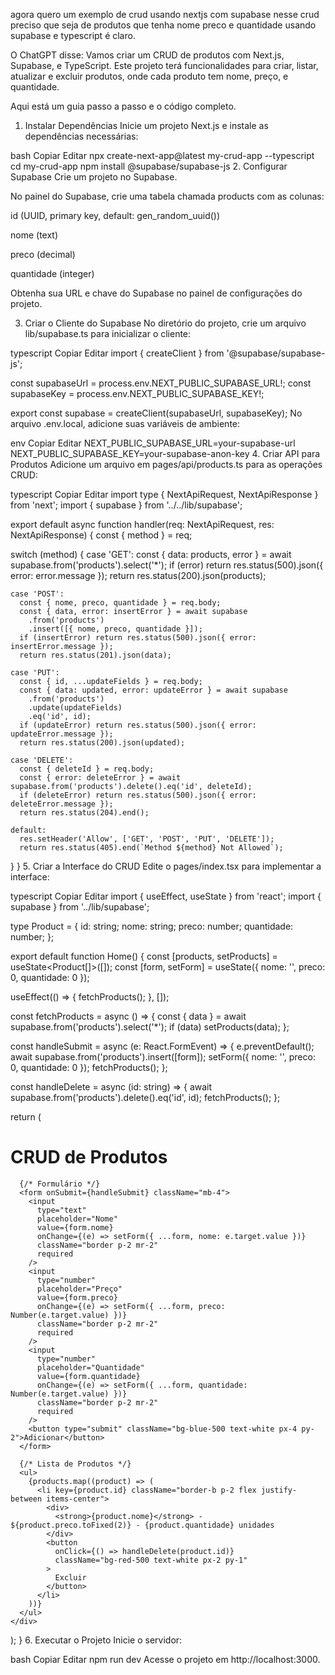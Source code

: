 agora quero um exemplo de crud usando nextjs com supabase nesse crud preciso que seja de produtos que tenha nome preco e quantidade usando supabase e typescript é claro.


O ChatGPT disse:
Vamos criar um CRUD de produtos com Next.js, Supabase, e TypeScript. Este projeto terá funcionalidades para criar, listar, atualizar e excluir produtos, onde cada produto tem nome, preço, e quantidade.

Aqui está um guia passo a passo e o código completo.

1. Instalar Dependências
Inicie um projeto Next.js e instale as dependências necessárias:

bash
Copiar
Editar
npx create-next-app@latest my-crud-app --typescript
cd my-crud-app
npm install @supabase/supabase-js
2. Configurar Supabase
Crie um projeto no Supabase.

No painel do Supabase, crie uma tabela chamada products com as colunas:

id (UUID, primary key, default: gen_random_uuid())

nome (text)

preco (decimal)

quantidade (integer)

Obtenha sua URL e chave do Supabase no painel de configurações do projeto.

3. Criar o Cliente do Supabase
No diretório do projeto, crie um arquivo lib/supabase.ts para inicializar o cliente:

typescript
Copiar
Editar
import { createClient } from '@supabase/supabase-js';

const supabaseUrl = process.env.NEXT_PUBLIC_SUPABASE_URL!;
const supabaseKey = process.env.NEXT_PUBLIC_SUPABASE_KEY!;

export const supabase = createClient(supabaseUrl, supabaseKey);
No arquivo .env.local, adicione suas variáveis de ambiente:

env
Copiar
Editar
NEXT_PUBLIC_SUPABASE_URL=your-supabase-url
NEXT_PUBLIC_SUPABASE_KEY=your-supabase-anon-key
4. Criar API para Produtos
Adicione um arquivo em pages/api/products.ts para as operações CRUD:

typescript
Copiar
Editar
import type { NextApiRequest, NextApiResponse } from 'next';
import { supabase } from '../../lib/supabase';

export default async function handler(req: NextApiRequest, res: NextApiResponse) {
  const { method } = req;

  switch (method) {
    case 'GET':
      const { data: products, error } = await supabase.from('products').select('*');
      if (error) return res.status(500).json({ error: error.message });
      return res.status(200).json(products);

    case 'POST':
      const { nome, preco, quantidade } = req.body;
      const { data, error: insertError } = await supabase
        .from('products')
        .insert([{ nome, preco, quantidade }]);
      if (insertError) return res.status(500).json({ error: insertError.message });
      return res.status(201).json(data);

    case 'PUT':
      const { id, ...updateFields } = req.body;
      const { data: updated, error: updateError } = await supabase
        .from('products')
        .update(updateFields)
        .eq('id', id);
      if (updateError) return res.status(500).json({ error: updateError.message });
      return res.status(200).json(updated);

    case 'DELETE':
      const { deleteId } = req.body;
      const { error: deleteError } = await supabase.from('products').delete().eq('id', deleteId);
      if (deleteError) return res.status(500).json({ error: deleteError.message });
      return res.status(204).end();

    default:
      res.setHeader('Allow', ['GET', 'POST', 'PUT', 'DELETE']);
      return res.status(405).end(`Method ${method} Not Allowed`);
  }
}
5. Criar a Interface do CRUD
Edite o pages/index.tsx para implementar a interface:

typescript
Copiar
Editar
import { useEffect, useState } from 'react';
import { supabase } from '../lib/supabase';

type Product = {
  id: string;
  nome: string;
  preco: number;
  quantidade: number;
};

export default function Home() {
  const [products, setProducts] = useState<Product[]>([]);
  const [form, setForm] = useState({ nome: '', preco: 0, quantidade: 0 });

  useEffect(() => {
    fetchProducts();
  }, []);

  const fetchProducts = async () => {
    const { data } = await supabase.from('products').select('*');
    if (data) setProducts(data);
  };

  const handleSubmit = async (e: React.FormEvent) => {
    e.preventDefault();
    await supabase.from('products').insert([form]);
    setForm({ nome: '', preco: 0, quantidade: 0 });
    fetchProducts();
  };

  const handleDelete = async (id: string) => {
    await supabase.from('products').delete().eq('id', id);
    fetchProducts();
  };

  return (
    <div className="container mx-auto p-4">
      <h1 className="text-2xl font-bold mb-4">CRUD de Produtos</h1>

      {/* Formulário */}
      <form onSubmit={handleSubmit} className="mb-4">
        <input
          type="text"
          placeholder="Nome"
          value={form.nome}
          onChange={(e) => setForm({ ...form, nome: e.target.value })}
          className="border p-2 mr-2"
          required
        />
        <input
          type="number"
          placeholder="Preço"
          value={form.preco}
          onChange={(e) => setForm({ ...form, preco: Number(e.target.value) })}
          className="border p-2 mr-2"
          required
        />
        <input
          type="number"
          placeholder="Quantidade"
          value={form.quantidade}
          onChange={(e) => setForm({ ...form, quantidade: Number(e.target.value) })}
          className="border p-2 mr-2"
          required
        />
        <button type="submit" className="bg-blue-500 text-white px-4 py-2">Adicionar</button>
      </form>

      {/* Lista de Produtos */}
      <ul>
        {products.map((product) => (
          <li key={product.id} className="border-b p-2 flex justify-between items-center">
            <div>
              <strong>{product.nome}</strong> - ${product.preco.toFixed(2)} - {product.quantidade} unidades
            </div>
            <button
              onClick={() => handleDelete(product.id)}
              className="bg-red-500 text-white px-2 py-1"
            >
              Excluir
            </button>
          </li>
        ))}
      </ul>
    </div>
  );
}
6. Executar o Projeto
Inicie o servidor:

bash
Copiar
Editar
npm run dev
Acesse o projeto em http://localhost:3000.